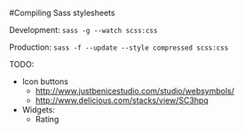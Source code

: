 #Compiling Sass stylesheets

Development:
`sass -g --watch scss:css`

Production:
`sass -f --update --style compressed scss:css`


TODO:
- Icon buttons
  - http://www.justbenicestudio.com/studio/websymbols/
  - http://www.delicious.com/stacks/view/SC3hpq
- Widgets:
  - Rating